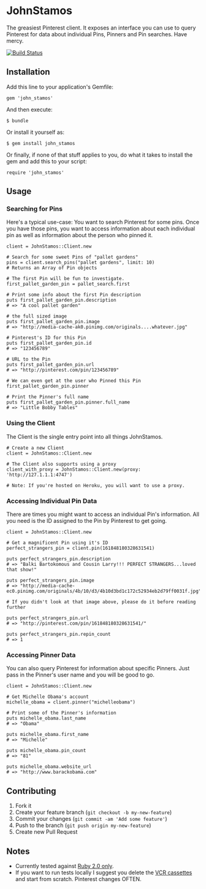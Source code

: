 # JohnStamos 

The greasiest Pinterest client. It exposes an interface you can use to query Pinterest for data about individual Pins, Pinners and Pin searches.  Have mercy.

[![Build Status](https://travis-ci.org/mariozig/john_stamos.png?branch=master)](https://travis-ci.org/mariozig/john_stamos)

## Installation

Add this line to your application's Gemfile:

    gem 'john_stamos'

And then execute:

    $ bundle

Or install it yourself as:

    $ gem install john_stamos

Or finally, if none of that stuff applies to you, do what it takes to install the gem and add this to your script:

    require 'john_stamos'

## Usage

### Searching for Pins

Here's a typical use-case: You want to search Pinterest for some pins.  Once you have those pins, you want to access information about each individual pin as well as information about the person who pinned it.

    client = JohnStamos::Client.new
    
    # Search for some sweet Pins of "pallet gardens"
    pins = client.search_pins("pallet gardens", limit: 10)
    # Returns an Array of Pin objects
    
    # The first Pin will be fun to investigate.
    first_pallet_garden_pin = pallet_search.first
    
    # Print some info about the first Pin description
    puts first_pallet_garden_pin.description
    # => "A cool pallet garden"
    
    # the full sized image
    puts first_pallet_garden_pin.image
    # => "http://media-cache-ak0.pinimg.com/originals....whatever.jpg"
    
    # Pinterest's ID for this Pin
    puts first_pallet_garden_pin.id
    # => "123456789"
    
    # URL to the Pin
    puts first_pallet_garden_pin.url
    # => "http://pinterest.com/pin/123456789"
    
    # We can even get at the user who Pinned this Pin
    first_pallet_garden_pin.pinner
    
    # Print the Pinner's full name
    puts first_pallet_garden_pin.pinner.full_name
    # => "Little Bobby Tables"

### Using the Client

The Client is the single entry point into all things JohnStamos. 

    # Create a new Client
    client = JohnStamos::Client.new
    
    # The Client also supports using a proxy
    client_with_proxy = JohnStamos::Client.new(proxy: 'http://127.1.1.1:4747')
    
    # Note: If you're hosted on Heroku, you will want to use a proxy.


### Accessing Individual Pin Data

There are times you might want to access an individual Pin's information.  All you need is the ID assigned to the Pin by Pinterest to get going.

    client = JohnStamos::Client.new
    
    # Get a magnificent Pin using it's ID
    perfect_strangers_pin = client.pin(161848180328631541)
    
    puts perfect_strangers_pin.description
    # => "Balki Bartokomous and Cousin Larry!!! PERFECT STRANGERS...loved that show!"
    
    puts perfect_strangers_pin.image
    # => "http://media-cache-ec0.pinimg.com/originals/4b/10/d3/4b10d3bd1c172c52934eb2d79ff0031f.jpg"
    
    # If you didn't look at that image above, please do it before reading further
    
    puts perfect_strangers_pin.url
    # => "http://pinterest.com/pin/161848180328631541/"
    
    puts perfect_strangers_pin.repin_count
    # => 1

### Accessing Pinner Data

You can also query Pinterest for information about specific Pinners. Just pass in the Pinner's user name and you will be good to go.

    client = JohnStamos::Client.new
    
    # Get Michelle Obama's account
    michelle_obama = client.pinner("michelleobama")
    
    # Print some of the Pinner's information
    puts michelle_obama.last_name
    # => "Obama"
    
    puts michelle_obama.first_name
    # => "Michelle"
    
    puts michelle_obama.pin_count
    # => "81"
    
    puts michelle_obama.website_url
    # => "http://www.barackobama.com"

## Contributing

1. Fork it
2. Create your feature branch (`git checkout -b my-new-feature`)
3. Commit your changes (`git commit -am 'Add some feature'`)
4. Push to the branch (`git push origin my-new-feature`)
5. Create new Pull Request

## Notes

- Currently tested against [Ruby 2.0 only](https://github.com/mariozig/john_stamos/blob/master/.travis.yml).
- If you want to run tests locally I suggest you delete the [VCR cassettes](https://github.com/mariozig/john_stamos/tree/master/spec/support/vcr_cassettes) and start from scratch.  Pinterest changes OFTEN.
